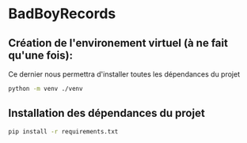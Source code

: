 # BadBoyRecords
 
## Création de l'environement virtuel (à ne fait qu'une fois):
Ce dernier nous permettra d'installer toutes les dépendances du projet
```sh
python -m venv ./venv
```

## Installation des dépendances du projet
```sh
pip install -r requirements.txt
```